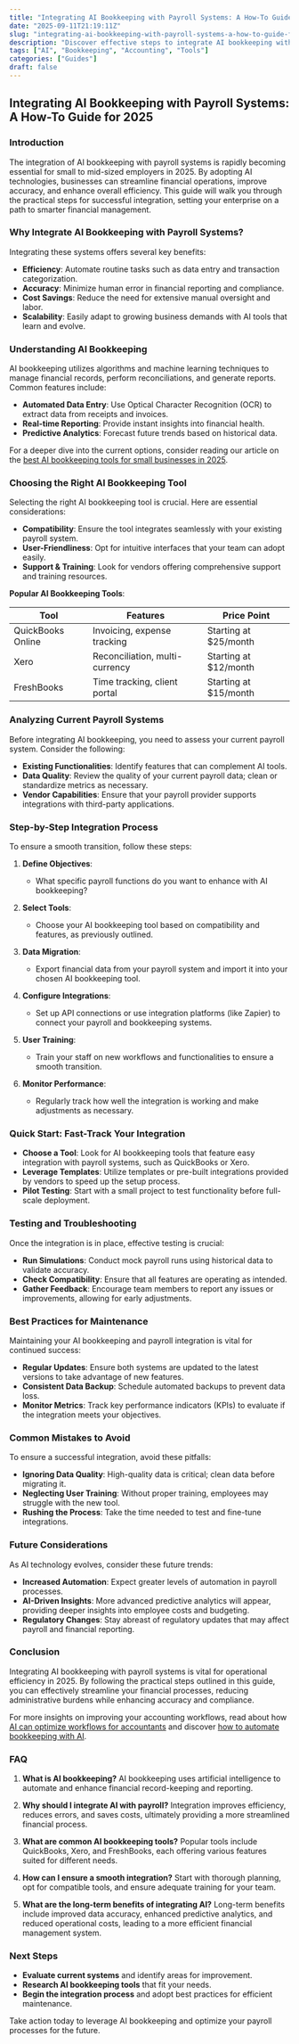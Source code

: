 ```yaml
---
title: "Integrating AI Bookkeeping with Payroll Systems: A How-To Guide for 2025"
date: "2025-09-11T21:19:11Z"
slug: "integrating-ai-bookkeeping-with-payroll-systems-a-how-to-guide-for-2025"
description: "Discover effective steps to integrate AI bookkeeping with payroll systems to streamline operations for small to mid-size employers in 2025."
tags: ["AI", "Bookkeeping", "Accounting", "Tools"]
categories: ["Guides"]
draft: false
---
```


## Integrating AI Bookkeeping with Payroll Systems: A How-To Guide for 2025

### Introduction

The integration of AI bookkeeping with payroll systems is rapidly becoming essential for small to mid-sized employers in 2025. By adopting AI technologies, businesses can streamline financial operations, improve accuracy, and enhance overall efficiency. This guide will walk you through the practical steps for successful integration, setting your enterprise on a path to smarter financial management.

### Why Integrate AI Bookkeeping with Payroll Systems?

Integrating these systems offers several key benefits:

- **Efficiency**: Automate routine tasks such as data entry and transaction categorization.
- **Accuracy**: Minimize human error in financial reporting and compliance.
- **Cost Savings**: Reduce the need for extensive manual oversight and labor.
- **Scalability**: Easily adapt to growing business demands with AI tools that learn and evolve.

### Understanding AI Bookkeeping

AI bookkeeping utilizes algorithms and machine learning techniques to manage financial records, perform reconciliations, and generate reports. Common features include:

- **Automated Data Entry**: Use Optical Character Recognition (OCR) to extract data from receipts and invoices.
- **Real-time Reporting**: Provide instant insights into financial health.
- **Predictive Analytics**: Forecast future trends based on historical data.

For a deeper dive into the current options, consider reading our article on the [best AI bookkeeping tools for small businesses in 2025](/posts/best-ai-bookkeeping-tools-for-small-businesses-2025/).

### Choosing the Right AI Bookkeeping Tool

Selecting the right AI bookkeeping tool is crucial. Here are essential considerations:

- **Compatibility**: Ensure the tool integrates seamlessly with your existing payroll system.
- **User-Friendliness**: Opt for intuitive interfaces that your team can adopt easily.
- **Support & Training**: Look for vendors offering comprehensive support and training resources.

**Popular AI Bookkeeping Tools**:

| Tool                | Features                         | Price Point           |
|---------------------|----------------------------------|-----------------------|
| QuickBooks Online    | Invoicing, expense tracking      | Starting at $25/month |
| Xero                | Reconciliation, multi-currency   | Starting at $12/month |
| FreshBooks          | Time tracking, client portal     | Starting at $15/month |

### Analyzing Current Payroll Systems

Before integrating AI bookkeeping, you need to assess your current payroll system. Consider the following:

- **Existing Functionalities**: Identify features that can complement AI tools.
- **Data Quality**: Review the quality of your current payroll data; clean or standardize metrics as necessary.
- **Vendor Capabilities**: Ensure that your payroll provider supports integrations with third-party applications.

### Step-by-Step Integration Process

To ensure a smooth transition, follow these steps:

1. **Define Objectives**:
   - What specific payroll functions do you want to enhance with AI bookkeeping?

2. **Select Tools**:
   - Choose your AI bookkeeping tool based on compatibility and features, as previously outlined.

3. **Data Migration**:
   - Export financial data from your payroll system and import it into your chosen AI bookkeeping tool.

4. **Configure Integrations**:
   - Set up API connections or use integration platforms (like Zapier) to connect your payroll and bookkeeping systems.

5. **User Training**:
   - Train your staff on new workflows and functionalities to ensure a smooth transition.

6. **Monitor Performance**:
   - Regularly track how well the integration is working and make adjustments as necessary.

### Quick Start: Fast-Track Your Integration

- **Choose a Tool**: Look for AI bookkeeping tools that feature easy integration with payroll systems, such as QuickBooks or Xero.
- **Leverage Templates**: Utilize templates or pre-built integrations provided by vendors to speed up the setup process.
- **Pilot Testing**: Start with a small project to test functionality before full-scale deployment.

### Testing and Troubleshooting

Once the integration is in place, effective testing is crucial:

- **Run Simulations**: Conduct mock payroll runs using historical data to validate accuracy.
- **Check Compatibility**: Ensure that all features are operating as intended.
- **Gather Feedback**: Encourage team members to report any issues or improvements, allowing for early adjustments.

### Best Practices for Maintenance

Maintaining your AI bookkeeping and payroll integration is vital for continued success:

- **Regular Updates**: Ensure both systems are updated to the latest versions to take advantage of new features.
- **Consistent Data Backup**: Schedule automated backups to prevent data loss.
- **Monitor Metrics**: Track key performance indicators (KPIs) to evaluate if the integration meets your objectives.

### Common Mistakes to Avoid

To ensure a successful integration, avoid these pitfalls:

- **Ignoring Data Quality**: High-quality data is critical; clean data before migrating it.
- **Neglecting User Training**: Without proper training, employees may struggle with the new tool.
- **Rushing the Process**: Take the time needed to test and fine-tune integrations.

### Future Considerations

As AI technology evolves, consider these future trends:

- **Increased Automation**: Expect greater levels of automation in payroll processes.
- **AI-Driven Insights**: More advanced predictive analytics will appear, providing deeper insights into employee costs and budgeting.
- **Regulatory Changes**: Stay abreast of regulatory updates that may affect payroll and financial reporting.

### Conclusion

Integrating AI bookkeeping with payroll systems is vital for operational efficiency in 2025. By following the practical steps outlined in this guide, you can effectively streamline your financial processes, reducing administrative burdens while enhancing accuracy and compliance. 

For more insights on improving your accounting workflows, read about how [AI can optimize workflows for accountants](/posts/ai-for-accountants-optimize-workflows-to-serve-more-clients/) and discover [how to automate bookkeeping with AI](posts/how-to-automate-bookkeeping-with-ai-quickbooks-receipt-ocr/).

### FAQ

1. **What is AI bookkeeping?**
   AI bookkeeping uses artificial intelligence to automate and enhance financial record-keeping and reporting.

2. **Why should I integrate AI with payroll?**
   Integration improves efficiency, reduces errors, and saves costs, ultimately providing a more streamlined financial process.

3. **What are common AI bookkeeping tools?**
   Popular tools include QuickBooks, Xero, and FreshBooks, each offering various features suited for different needs.

4. **How can I ensure a smooth integration?**
   Start with thorough planning, opt for compatible tools, and ensure adequate training for your team.

5. **What are the long-term benefits of integrating AI?**
   Long-term benefits include improved data accuracy, enhanced predictive analytics, and reduced operational costs, leading to a more efficient financial management system.

### Next Steps

- **Evaluate current systems** and identify areas for improvement.
- **Research AI bookkeeping tools** that fit your needs.
- **Begin the integration process** and adopt best practices for efficient maintenance.

Take action today to leverage AI bookkeeping and optimize your payroll processes for the future.

